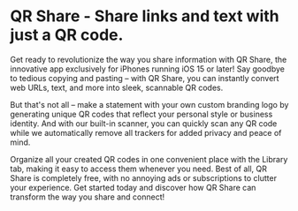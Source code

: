 # QR Share - Share links and text with just a QR code.

Get ready to revolutionize the way you share information with QR Share, the innovative app exclusively for iPhones running iOS 15 or later! Say goodbye to tedious copying and pasting – with QR Share, you can instantly convert web URLs, text, and more into sleek, scannable QR codes.

But that's not all – make a statement with your own custom branding logo by generating unique QR codes that reflect your personal style or business identity. And with our built-in scanner, you can quickly scan any QR code while we automatically remove all trackers for added privacy and peace of mind.

Organize all your created QR codes in one convenient place with the Library tab, making it easy to access them whenever you need. Best of all, QR Share is completely free, with no annoying ads or subscriptions to clutter your experience. Get started today and discover how QR Share can transform the way you share and connect!
